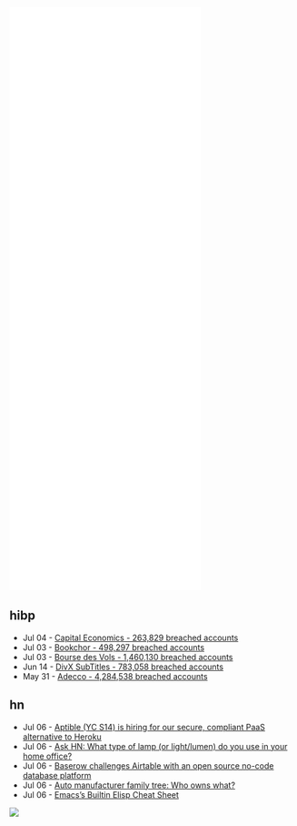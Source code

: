 ![Metrics](https://raw.githubusercontent.com/phixion/phixion/master/metrics.svg)

## hibp

<!--
for https://github.com/phixion/phixion/blob/main/.github/workflows/feeds.yml
-->
<!--START_SECTION:haveibeenpwnd-->
- Jul 04 - [Capital Economics - 263,829 breached accounts](https://haveibeenpwned.com/PwnedWebsites#CapialEconomics)
- Jul 03 - [Bookchor - 498,297 breached accounts](https://haveibeenpwned.com/PwnedWebsites#Bookchor)
- Jul 03 - [Bourse des Vols - 1,460,130 breached accounts](https://haveibeenpwned.com/PwnedWebsites#BourseDesVols)
- Jun 14 - [DivX SubTitles - 783,058 breached accounts](https://haveibeenpwned.com/PwnedWebsites#DivXSubTitles)
- May 31 - [Adecco - 4,284,538 breached accounts](https://haveibeenpwned.com/PwnedWebsites#Adecco)
<!--END_SECTION:haveibeenpwnd-->

## hn

<!--
for https://github.com/phixion/phixion/blob/main/.github/workflows/feeds.yml
-->
<!--START_SECTION:hn-->
- Jul 06 - [Aptible (YC S14) is hiring for our secure, compliant PaaS alternative to Heroku](https://www.aptible.com/careers/)
- Jul 06 - [Ask HN: What type of lamp (or light/lumen) do you use in your home office?](https://news.ycombinator.com/item?id=31999000)
- Jul 06 - [Baserow challenges Airtable with an open source no-code database platform](https://techcrunch.com/2022/07/05/baserow-challenges-airtable-with-an-open-source-no-code-database-platform/)
- Jul 06 - [Auto manufacturer family tree: Who owns what?](https://www.whichcar.com.au/car-advice/car-manufacturer-brands-family-tree)
- Jul 06 - [Emacs’s Builtin Elisp Cheat Sheet](https://www.masteringemacs.org/article/emacs-builtin-elisp-cheat-sheet)
<!--END_SECTION:hn-->

<!--
for https://yhype.me
-->
![](https://hit.yhype.me/github/profile?user_id=13013670)
